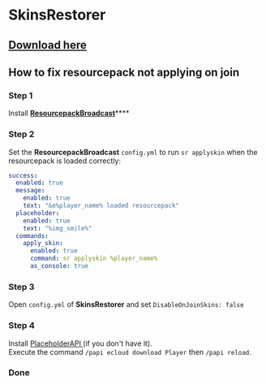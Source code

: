 # SkinsRestorer

## [Download here](https://www.spigotmc.org/resources/skinsrestorer.2124/)

## How to fix resourcepack not applying on join

### Step 1

Install [**ResourcepackBroadcast**](https://www.spigotmc.org/resources/resourcepackbroadcast.88318/)\*\*\*\*

### Step 2

Set the **ResourcepackBroadcast** `config.yml` to run `sr applyskin` when the resourcepack is loaded correctly:

```yaml
success:
  enabled: true
  message:
    enabled: true
    text: "&e%player_name% loaded resourcepack"
  placeholder:
    enabled: true
    text: "%img_smile%"
  commands:
    apply_skin:
      enabled: true
      command: sr applyskin %player_name%
      as_console: true
```

### Step 3

Open `config.yml` of **SkinsRestorer** and set `DisableOnJoinSkins: false`

### Step 4

Install [PlaceholderAPI ](https://www.spigotmc.org/resources/placeholderapi.6245/)\(if you don't have it\).  
Execute the command `/papi ecloud download Player` then `/papi reload`.

### Done

